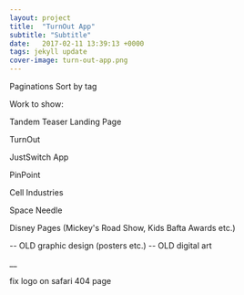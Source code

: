 ```yaml
---
layout: project
title:  "TurnOut App"
subtitle: "Subtitle"
date:   2017-02-11 13:39:13 +0000
tags: jekyll update
cover-image: turn-out-app.png
---
```


Paginations
Sort by tag

Work to show:

Tandem Teaser Landing Page

TurnOut

JustSwitch App

PinPoint

Cell Industries

Space Needle

Disney Pages (Mickey's Road Show, Kids Bafta Awards etc.)

-- OLD graphic design (posters etc.)
-- OLD digital art

__

fix logo on safari
404 page